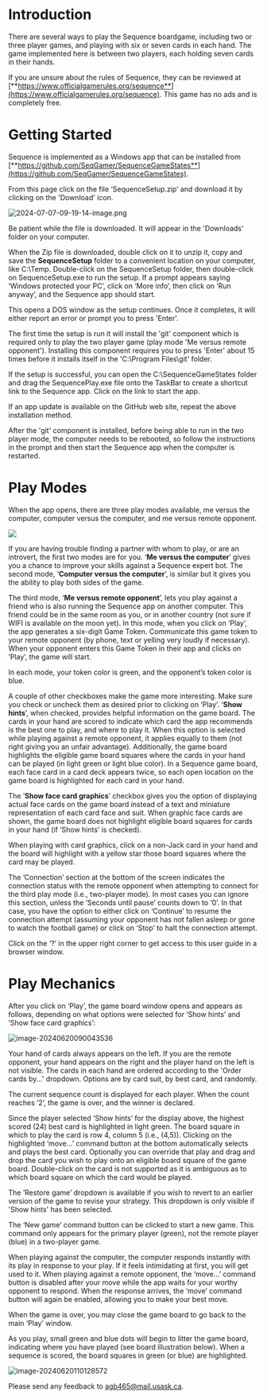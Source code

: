 # Introduction

There are several ways to play the Sequence boardgame, including two or three player games, and playing with six or seven cards in each hand. The game implemented here is between two players, each holding seven cards in their hands. 

If you are unsure about the rules of Sequence, they can be reviewed at [**https://www.officialgamerules.org/sequence**](https://www.officialgamerules.org/sequence). This game has no ads and is completely free.

# Getting Started

Sequence is implemented as a Windows app that can be installed from [**https://github.com/SeqGamer/SequenceGameStates**](https://github.com/SeqGamer/SequenceGameStates).

From this page click on the file ‘SequenceSetup.zip’ and download it by clicking on the 'Download' icon. 





![2024-07-07-09-19-14-image.png](C:\SequenceGameStates\media\2024-07-07-09-19-14-image.png)







Be patient while the file is downloaded. It will appear in the 'Downloads' folder on your computer.

When the Zip file is downloaded, double click on it to unzip it, copy and save the **SequenceSetup** folder to a convenient location on your computer, like C:\Temp\. Double-click on the SequenceSetup folder, then double-click on SequenceSetup.exe to run the setup. If a prompt appears saying ‘Windows protected your PC’, click on ‘More info’, then click on ‘Run anyway’, and the Sequence app should start.

This opens a DOS window as the setup continues. Once it completes, it will either report an error or prompt you to press 'Enter'.

The first time the setup is run it will install the 'git' component which is required only to play the two player game (play mode 'Me versus remote opponent'). Installing this component requires you to press 'Enter' about 15 times before it installs itself in the 'C:\Program Files\git' folder. 

If the setup is successful, you can open the C:\SequenceGameStates folder and drag the SequencePlay.exe file onto the TaskBar to create a shortcut link to the Sequence app. Click on the link to start the app.

If an app update is available on the GitHub web site, repeat the above installation method.

After the 'git' component is installed, before being able to run in the two player mode, the computer needs to be rebooted, so follow the instructions in the prompt and then start the Sequence app when the computer is restarted.

# Play Modes

When the app opens, there are three play modes available, me versus the computer, computer versus the computer, and me versus remote opponent.

![](media/df4d2a0093608b6226c938f3ab071c52.png)

If you are having trouble finding a partner with whom to play, or are an introvert, the first two modes are for you. ‘**Me versus the computer**’ gives you a chance to improve your skills against a Sequence expert bot. The second mode, ‘**Computer versus the computer**’, is similar but it gives you the ability to play both sides of the game.

The third mode, ‘**Me versus remote opponent**’, lets you play against a friend who is also running the Sequence app on another computer. This friend could be in the same room as you, or in another country (not sure if WIFI is available on the moon yet). In this mode, when you click on ‘Play’, the app generates a six-digit Game Token. Communicate this game token to your remote opponent (by phone, text or yelling very loudly if necessary). When your opponent enters this Game Token in their app and clicks on ‘Play’, the game will start.

In each mode, your token color is green, and the opponent’s token color is blue.

A couple of other checkboxes make the game more interesting. Make sure you check or uncheck them as desired prior to clicking on ‘Play’. ‘**Show hints**’, when checked, provides helpful information on the game board. The cards in your hand are scored to indicate which card the app recommends is the best one to play, and where to play it. When this option is selected while playing against a remote opponent, it applies equally to them (not right giving you an unfair advantage). Additionally, the game board highlights the eligible game board squares where the cards in your hand can be played (in light green or light blue color). In a Sequence game board, each face card in a card deck appears twice, so each open location on the game board is highlighted for each card in your hand.

The ’**Show face card graphics**’ checkbox gives you the option of displaying actual face cards on the game board instead of a text and miniature representation of each card face and suit. When graphic face cards are shown, the game board does not highlight eligible board squares for cards in your hand (if ‘Show hints’ is checked).

When playing with card graphics, click on a non-Jack card in your hand and the board will highlight with a yellow star those board squares where the card may be played.

The ’Connection’ section at the bottom of the screen indicates the connection status with the remote opponent when attempting to connect for the third play mode (i.e., two-player mode). In most cases you can ignore this section, unless the ‘Seconds until pause’ counts down to ‘0’. In that case, you have the option to either click on ‘Continue’ to resume the connection attempt (assuming your opponent has not fallen asleep or gone to watch the football game) or click on ‘Stop’ to halt the connection attempt.

Click on the ‘?’ in the upper right corner to get access to this user guide in a browser window.

# Play Mechanics

After you click on ‘Play’, the game board window opens and appears as follows, depending on what options were selected for ‘Show hints’ and ‘Show face card graphics’:

![image-20240620090043536](media/image-20240620090043536.png)

Your hand of cards always appears on the left. If you are the remote opponent, your hand appears on the right and the player hand on the left is not visible. The cards in each hand are ordered according to the 'Order cards by...' dropdown. Options are by card suit, by best card, and randomly.

The current sequence count is displayed for each player. When the count reaches ‘2’, the game is over, and the winner is declared.

Since the player selected ‘Show hints’ for the display above, the highest scored (24) best card is highlighted in light green. The board square in which to play the card is row 4, column 5 (i.e., (4,5)). Clicking on the highlighted ‘move...’ command button at the bottom automatically selects and plays the best card. Optionally you can override that play and drag and drop the card you wish to play onto an eligible board square of the game board. Double-click on the card is not supported as it is ambiguous as to which board square on which the card would be played.

The ’Restore game’ dropdown is available if you wish to revert to an earlier version of the game to revise your strategy. This dropdown is only visible if 'Show hints' has been selected.

The ‘New game’ command button can be clicked to start a new game. This command only appears for the primary player (green), not the remote player (blue) in a two-player game.

When playing against the computer, the computer responds instantly with its play in response to your play. If it feels intimidating at first, you will get used to it. When playing against a remote opponent, the ‘move...’ command button is disabled after your move while the app waits for your worthy opponent to respond. When the response arrives, the ‘move’ command button will again be enabled, allowing you to make your best move.

When the game is over, you may close the game board to go back to the main ‘Play’ window.

As you play, small green and blue dots will begin to litter the game board, indicating where you have played (see board illustration below). When a sequence is scored, the board squares in green (or blue) are highlighted.

![image-20240620110128572](media/image-20240620110128572.png)

Please send any feedback to [agb465@mail.usask.ca](mailto:agb465@mail.usask.ca).
